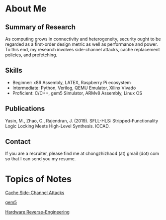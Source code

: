 # About Me

## Summary of Research

As computing grows in connectivity and heterogeneity, security ought
to be regarded as a first-order design metric as well as performance
and power. To this end, my research involves side-channel attacks,
cache replacement policies, and prefetching.

## Skills

- Beginner: x86 Assembly, LATEX, Raspberry Pi ecosystem
- Intermediate: Python, Verilog, QEMU Emulator, Xilinx Vivado
- Proficient: C/C++, gem5 Simulator, ARMv8 Assembly, Linux OS

## Publications

Yasin, M., Zhao, C., Rajendran, J. (2019). SFLL-HLS: Stripped-Functionality Logic Locking Meets High-Level Synthesis. ICCAD.

## Contact

If you are a recruiter, please find me at chongzhizhao4 (at) gmail (dot) com so that I can send you my resume.

# Topics of Notes

[Cache Side-Channel Attacks](side_channel/contents.md)

[gem5](gem5/contents.md)

[Hardware Reverse-Engineering](hw_reveng/contents.md)
